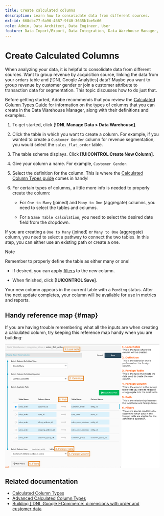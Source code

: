 ```yaml
---
title: Create calculated columns
description: Learn how to consolidate data from different sources.
exl-id: 668cbc77-6a96-4687-9f40-3635b1be5c66
role: Admin, Data Architect, Data Engineer, User
feature: Data Import/Export, Data Integration, Data Warehouse Manager, Commerce Tables
---
```

# Create Calculated Columns

When analyzing your data, it is helpful to consolidate data from different sources. Want to group revenue by acquisition source, linking the data from your `orders` table and [!DNL Google Analytics] data? Maybe you want to group revenue by customer gender or join a customer attribute to transaction data for segmentation. This topic discusses how to do just that. 

Before getting started, Adobe recommends that you review the [Calculated Column Types Guide](../../data-analyst/data-warehouse-mgr/calc-column-types.md) for information on the types of columns that you can create in the Data Warehouse Manager, along with their definitions and examples.

1. To get started, click **[!DNL Manage Data > Data Warehouse]**.

1. Click the table in which you want to create a column. For example, if you wanted to create a `Customer Gender` column for revenue segmentation, you would select the `sales_flat_order` table.

1. The table scheme displays. Click **[!UICONTROL Create New Column]**.

1. Give your column a name. For example, `Customer Gender`.

1. Select the definition for the column. This is where the [Calculated Column Types guide](../data-warehouse-mgr/calc-column-types.md) comes in handy!

1. For certain types of columns, a little more info is needed to properly create the column:

    * For `One to Many` (joined) and `Many to One` (aggregate) columns, you need to select the tables and columns.

    * For a `Same Table calculation`, you need to select the desired date field from the dropdown.

If you are creating a `One to Many` (joined) or `Many to One` (aggregate) column, you need to select a pathway to connect the two tables. In this step, you can either use an existing path or create a one.

>[!NOTE]
>
>Remember to properly define the table as either many or one!

* If desired, you can apply [filters](../../data-user/reports/ess-manage-data-filters.md) to the new column.

* When finished, click **[!UICONTROL Save]**.

Your new column appears in the current table with a `Pending` status. After the next update completes, your column will be available for use in metrics and reports.

## Handy reference map {#map}

If you are having trouble remembering what all the inputs are when creating a calculated column, try keeping this reference map handy when you are building:

![](../../assets/Calculated_Columns_Example.png)

## Related documentation

* [Calculated Column Types](../data-warehouse-mgr/calc-column-types.md)
* [Advanced Calculated Column Types](../data-warehouse-mgr/adv-calc-columns.md)
* [Building [!DNL Google ECommerce] dimensions with order and customer data](../data-warehouse-mgr/bldg-google-ecomm-dim.md)
